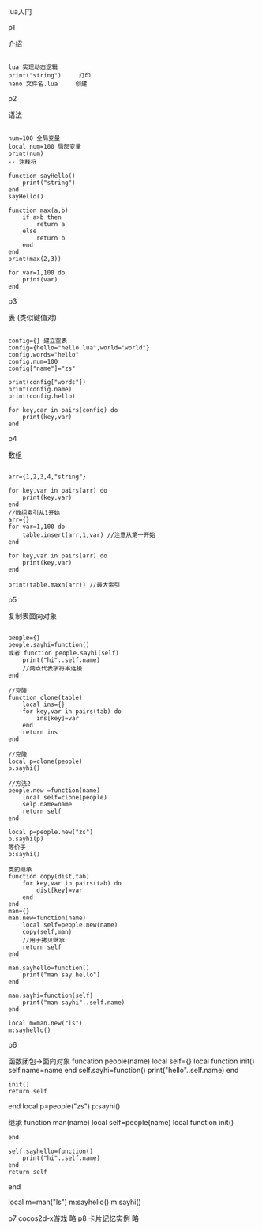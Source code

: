 lua入门

p1

介绍
<pre><code>
lua 实现动态逻辑
print("string")     打印
nano 文件名.lua     创建
</code></pre>

p2

语法
<pre><code>
num=100 全局变量
local num=100 局部变量
print(num)
-- 注释符

function sayHello()
    print("string")
end
sayHello()

function max(a,b)
    if a>b then
        return a
    else 
        return b
    end
end
print(max(2,3))

for var=1,100 do
    print(var)
end
</code></pre>

p3

表 (类似键值对)
<pre><code>
config={} 建立空表
config={hello="hello lua",world="world"}
config.words="hello"
config.num=100
config["name"]="zs"

print(config["words"])
print(config.name)
print(config.hello)

for key,car in pairs(config) do
    print(key,var)
end
</code></pre>

p4

数组
<pre><code>
arr={1,2,3,4,"string"}

for key,var in pairs(arr) do
    print(key,var)
end
//数组索引从1开始
arr={}
for var=1,100 do
    table.insert(arr,1,var) //注意从第一开始
end

for key,var in pairs(arr) do
    print(key,var)
end

print(table.maxn(arr)) //最大索引
</code></pre>


p5

复制表面向对象
<pre><code>
people={}
people.sayhi=function()
或者 function people.sayhi(self)
    print("hi"..self.name)
    //两点代表字符串连接
end

//克隆
function clone(table)
    local ins={}
    for key,var in pairs(tab) do
        ins[key]=var
    end
    return ins
end

//克隆
local p=clone(people)
p.sayhi()

//方法2
people.new =function(name)
    local self=clone(people)
    selp.name=name
    return self
end

local p=people.new("zs")
p.sayhi(p)
等价于
p:sayhi()

类的继承
function copy(dist,tab)
    for key,var in pairs(tab) do
        dist[key]=var
    end
end
man={}
man.new=function(name)
    local self=people.new(name)
    copy(self,man)
    //用于拷贝继承
    return self
end

man.sayhello=function()
    print("man say hello")
end

man.sayhi=function(self)
    print("man sayhi"..self.name)
end

local m=man.new("ls")
m:sayhello()
</code></pre>

p6

函数闭包->面向对象
funcation people(name)
    local self={}
    local function init()
        self.name=name
    end
    self.sayhi=function()
        print("hello"..self.name)
    end

    init()
    return self
end
local p=people("zs")
p:sayhi()

继承
function man(name)
    local self=people(name)
    local function init()

    end

    self.sayhello=function()
        print("hi"..self.name)
    end
    return self
end

local m=man("ls")
m:sayhello()
m:sayhi()

p7 cocos2d-x游戏 略
p8 卡片记忆实例 略
